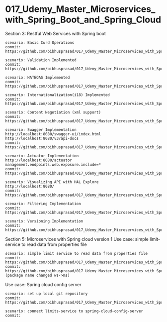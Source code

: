 # 017_Udemy_Master_Microservices_with_Spring_Boot_and_Spring_Cloud

Section 3: Restful Web Services with Spring boot
	
	scenario: Basic Curd Operations
	commit: https://github.com/bibhusprasad/017_Udemy_Master_Microservices_with_Spring_Boot_and_Spring_Cloud/commit/eb9809487afcbbb3a0155eeb464e19f8b11a388b
	
	scenario: Validation Implemented
	commit: https://github.com/bibhusprasad/017_Udemy_Master_Microservices_with_Spring_Boot_and_Spring_Cloud/commit/de4240a78dad2f3288a060f14135d25ae967036a

	scenario: HATEOAS Implemented
	commit: https://github.com/bibhusprasad/017_Udemy_Master_Microservices_with_Spring_Boot_and_Spring_Cloud/commit/da9b0f96359aa0cba6c93952bb9b73dbeb84ed29
	
	scenario: Internationalization(i18) Implemented
	commit: https://github.com/bibhusprasad/017_Udemy_Master_Microservices_with_Spring_Boot_and_Spring_Cloud/commit/32243f7e76a1ff1893a622b12ff6528811237ffb
	
	scenario: Content Negotiation (xml support)
	commit: https://github.com/bibhusprasad/017_Udemy_Master_Microservices_with_Spring_Boot_and_Spring_Cloud/commit/e9d044a3f11ab95098296e588687750a3b841f21
	
	scenario: Swagger Implementation
	http://localhost:8080/swagger-ui/index.html
	http://localhost:8080/v3/api-docs
	commit: https://github.com/bibhusprasad/017_Udemy_Master_Microservices_with_Spring_Boot_and_Spring_Cloud/commit/168ded511dcaaee02bd668f0357af844fcb0692f
	
	scenario: Actuator Implementation
	http://localhost:8080/actuator
	management.endpoints.web.exposure.include=*
	commit: https://github.com/bibhusprasad/017_Udemy_Master_Microservices_with_Spring_Boot_and_Spring_Cloud/commit/d4c681203633f3520680cbdf9c3f4c2671b486f8
	
	scenario: Visualizing API with HAL Explore
	http://localhost:8080/
	commit: https://github.com/bibhusprasad/017_Udemy_Master_Microservices_with_Spring_Boot_and_Spring_Cloud/commit/15e5c29254c3fceaa7960df546410f45fbf67ccf
	
	scenario: Filtering Implementation
	commit: https://github.com/bibhusprasad/017_Udemy_Master_Microservices_with_Spring_Boot_and_Spring_Cloud/commit/93a10db21e3fc83302d01062e2a239729e213fa5
	
	scenario: Versioning Implementation
	commit: https://github.com/bibhusprasad/017_Udemy_Master_Microservices_with_Spring_Boot_and_Spring_Cloud/commit/c2e7bef315659d6cd53e9dbdba09045d712c2568
	
Section 5: Microservices with Spring cloud version 1
Use case: simple limit-service to read data from properties file

	scenario: simple limit service to read data from properties file
	commit: https://github.com/bibhusprasad/017_Udemy_Master_Microservices_with_Spring_Boot_and_Spring_Cloud/commit/7ad41139e5ee50ba9fb7ca8085cc03848fc98dd2
	commit: https://github.com/bibhusprasad/017_Udemy_Master_Microservices_with_Spring_Boot_and_Spring_Cloud/commit/c762cfedb75aa753bf4b2a3ba38452808ae8ede4 (package name changed ws->ms)
	
Use case: Spring cloud config server

	scenario: set up local git repository
	commit: https://github.com/bibhusprasad/017_Udemy_Master_Microservices_with_Spring_Boot_and_Spring_Cloud/commit/5cb10cc70d36e46581345e6fb15bb3f1d72483fa
	
	scenario: connect limits-service to spring-cloud-config-server
	commit: 